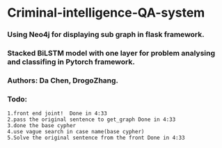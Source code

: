 # Criminal-intelligence-QA-system
### Using Neo4j for displaying sub graph in flask framework.
### Stacked BiLSTM model with one layer for problem analysing and classifing in Pytorch framework.
### Authors: Da Chen, DrogoZhang.



### Todo:
	1.front end joint!  Done in 4:33
	2.pass the original sentence to get_graph Done in 4:33
	3.done the base cypher 
	4.use vague search in case name(base cypher) 
	5.Solve the original sentence from the front Done in 4:33

